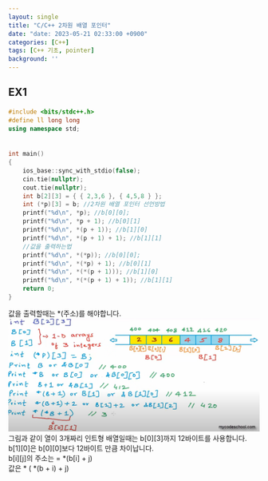```yaml
---
layout: single
title: "C/C++ 2차원 배열 포인터"
date: "date: 2023-05-21 02:33:00 +0900"
categories: [C++]
tags: [C++ 기초, pointer]
background: ''
---
```

## EX1
```c++
#include <bits/stdc++.h> 
#define ll long long
using namespace std;


int main()
{
    ios_base::sync_with_stdio(false);
    cin.tie(nullptr);
    cout.tie(nullptr);
    int b[2][3] = { { 2,3,6 }, { 4,5,8 } };
    int (*p)[3] = b; //2차원 배열 포인터 선언방법
    printf("%d\n", *p); //b[0][0];
    printf("%d\n", *p + 1); //b[0][1]
    printf("%d\n", *(p + 1)); //b[1][0]
    printf("%d\n", *(p + 1) + 1); //b[1][1]
    //값을 출력하는법
    printf("%d\n", *(*p)); //b[0][0];
    printf("%d\n", *(*p) + 1); //b[0][1]
    printf("%d\n", *(*(p + 1))); //b[1][0]
    printf("%d\n", *(*(p + 1) + 1)); //b[1][1]
    return 0;
}
```
값을 출력할때는 *(주소)를 해야합니다.  
![shot2](/assets/images/po2d.PNG)  
그림과 같이 열이 3개짜리 인트형 배열일때는 b[0][3]까지 12바이트를 사용합니다.  
b[1][0]은 b[0][0]보다 12바이트 만큼 차이납니다.  
b[i][j]의 주소는 = *(b[i] + j)   
값은 * ( *(b + i) + j)

